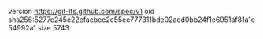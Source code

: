 version https://git-lfs.github.com/spec/v1
oid sha256:5277e245c22efacbee2c55ee777311bde02aed0bb24f1e6951af81a1e54992a1
size 5743
